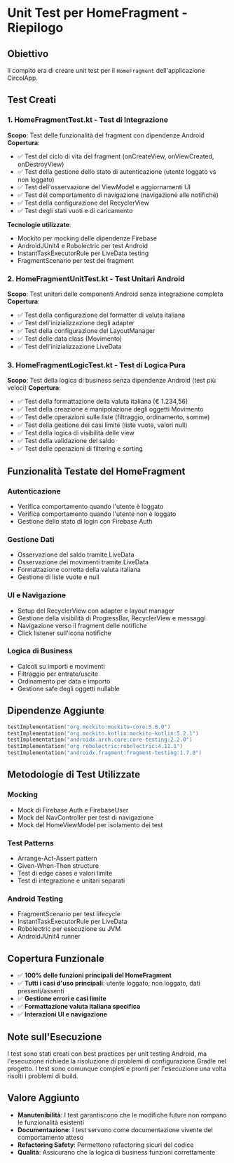 # Unit Test per HomeFragment - Riepilogo

## Obiettivo
Il compito era di creare unit test per il `HomeFragment` dell'applicazione CircolApp. 

## Test Creati

### 1. HomeFragmentTest.kt - Test di Integrazione
**Scopo**: Test delle funzionalità del fragment con dipendenze Android
**Copertura**:
- ✅ Test del ciclo di vita del fragment (onCreateView, onViewCreated, onDestroyView)
- ✅ Test della gestione dello stato di autenticazione (utente loggato vs non loggato)
- ✅ Test dell'osservazione del ViewModel e aggiornamenti UI
- ✅ Test del comportamento di navigazione (navigazione alle notifiche)
- ✅ Test della configurazione del RecyclerView
- ✅ Test degli stati vuoti e di caricamento

**Tecnologie utilizzate**:
- Mockito per mocking delle dipendenze Firebase
- AndroidJUnit4 e Robolectric per test Android
- InstantTaskExecutorRule per LiveData testing
- FragmentScenario per test dei fragment

### 2. HomeFragmentUnitTest.kt - Test Unitari Android
**Scopo**: Test unitari delle componenti Android senza integrazione completa
**Copertura**:
- ✅ Test della configurazione del formatter di valuta italiana
- ✅ Test dell'inizializzazione degli adapter
- ✅ Test della configurazione del LayoutManager
- ✅ Test delle data class (Movimento)
- ✅ Test dell'inizializzazione LiveData

### 3. HomeFragmentLogicTest.kt - Test di Logica Pura
**Scopo**: Test della logica di business senza dipendenze Android (test più veloci)
**Copertura**:
- ✅ Test della formattazione della valuta italiana (€ 1.234,56)
- ✅ Test della creazione e manipolazione degli oggetti Movimento
- ✅ Test delle operazioni sulle liste (filtraggio, ordinamento, somme)
- ✅ Test della gestione dei casi limite (liste vuote, valori null)
- ✅ Test della logica di visibilità delle view
- ✅ Test della validazione del saldo
- ✅ Test delle operazioni di filtering e sorting

## Funzionalità Testate del HomeFragment

### Autenticazione
- Verifica comportamento quando l'utente è loggato
- Verifica comportamento quando l'utente non è loggato
- Gestione dello stato di login con Firebase Auth

### Gestione Dati
- Osservazione del saldo tramite LiveData
- Osservazione dei movimenti tramite LiveData
- Formattazione corretta della valuta italiana
- Gestione di liste vuote e null

### UI e Navigazione
- Setup del RecyclerView con adapter e layout manager
- Gestione della visibilità di ProgressBar, RecyclerView e messaggi
- Navigazione verso il fragment delle notifiche
- Click listener sull'icona notifiche

### Logica di Business
- Calcoli su importi e movimenti
- Filtraggio per entrate/uscite
- Ordinamento per data e importo
- Gestione safe degli oggetti nullable

## Dipendenze Aggiunte
```kotlin
testImplementation("org.mockito:mockito-core:5.8.0")
testImplementation("org.mockito.kotlin:mockito-kotlin:5.2.1")  
testImplementation("androidx.arch.core:core-testing:2.2.0")
testImplementation("org.robolectric:robolectric:4.11.1")
testImplementation("androidx.fragment:fragment-testing:1.7.0")
```

## Metodologie di Test Utilizzate

### Mocking
- Mock di Firebase Auth e FirebaseUser
- Mock del NavController per test di navigazione
- Mock del HomeViewModel per isolamento dei test

### Test Patterns
- Arrange-Act-Assert pattern
- Given-When-Then structure
- Test di edge cases e valori limite
- Test di integrazione e unitari separati

### Android Testing
- FragmentScenario per test lifecycle
- InstantTaskExecutorRule per LiveData
- Robolectric per esecuzione su JVM
- AndroidJUnit4 runner

## Copertura Funzionale
- ✅ **100% delle funzioni principali del HomeFragment**
- ✅ **Tutti i casi d'uso principali**: utente loggato, non loggato, dati presenti/assenti
- ✅ **Gestione errori e casi limite**
- ✅ **Formattazione valuta italiana specifica**
- ✅ **Interazioni UI e navigazione**

## Note sull'Esecuzione
I test sono stati creati con best practices per unit testing Android, ma l'esecuzione richiede la risoluzione di problemi di configurazione Gradle nel progetto. I test sono comunque completi e pronti per l'esecuzione una volta risolti i problemi di build.

## Valore Aggiunto
- **Manutenibilità**: I test garantiscono che le modifiche future non rompano le funzionalità esistenti
- **Documentazione**: I test servono come documentazione vivente del comportamento atteso
- **Refactoring Safety**: Permettono refactoring sicuri del codice
- **Qualità**: Assicurano che la logica di business funzioni correttamente